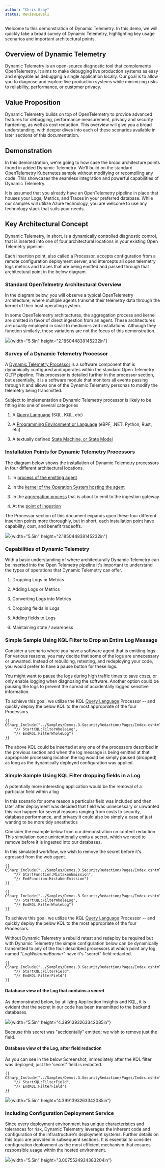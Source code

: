 ```yaml
---
author: "Chris Gray"
status: ReviewLevel1
---
```


Welcome to this demonstration of Dynamic Telemetry. In this demo, we
will quickly take a broad survey of Dynamic Telemetry, highlighting key
usage scenarios and important architectural points.

## Overview of Dynamic Telemetry

Dynamic Telemetry is an open-source diagnostic tool that complements
OpenTelemetry. It aims to make debugging live production systems as easy
and enjoyable as debugging a single application locally. Our goal is to
allow you to diagnose and explore live production systems while
minimizing risks to reliability, performance, or customer privacy.

## Value Proposition

Dynamic Telemetry builds on top of OpenTelemetry to provide advanced
features for debugging, performance measurement, privacy and security
hardening, as well as cost reduction. This overview will give you a
broad understanding, with deeper dives into each of these scenarios
available in later sections of this documentation.

## Demonstration

In this demonstration, we're going to how case the broad architecture
points found in added Dynamic Telemetry. We'll build on the standard
OpenTelemetry Kubernetes sample without modifying or recompiling any
code. This showcases the seamless integration and powerful capabilities
of Dynamic Telemetry.

It is assumed that you already have an OpenTelemetry pipeline in place
that houses your Logs, Metrics, and Traces in your preferred database.
While our samples will utilize Azure technology, you are welcome to use
any technology stack that suits your needs.

## Key Architectural Concept

Dynamic Telemetry, in short, is a dynamically controlled diagnostic
control, that is inserted into one of four architectural locations in
your existing Open Telemetry pipeline.

Each insertion point, also called a Processor, accepts configuration
from a remote configuration deployment server, and intercepts all open
telemetry logs metrics and traces that are being emitted and passed
through that architectural point in the below diagram.

### Standard OpenTelmetry Architectural Overview

In the diagram below, you will observe a typical OpenTelemetry
architecture, where multiple agents transmit their telemetry data
through the kernel of their host operating system.

In some OpenTelemetry architectures, the aggregation process and kernel
are omitted in favor of direct ingestion from an agent. These
architectures are usually employed in small to medium-sized
installations. Although they function similarly, these variations are
not the focus of this demonstration.

![](../orig_media/Architecture.Boxes.No.DynamicTelemetry.drawio.png){width="5.5in"
height="2.185044838145232in"}

### Survey of a Dynamic Telemetry Processor

A [Dynamic Telemetry
Processor](./Architecture.Components.Processor.Overview.document.md) is
a software component that is dynamically configured and operates within
the standard Open Telemetry OLTP pipeline. This processor is detailed
further in the processor section, but essentially, it is a software
module that monitors all events passing through it and allows one of the
Dynamic Telemetry personas to modify the telemetry being transmitted.

Subject to implementation a Dynamic Telemetry processor is likely to be
fitting into one of several categories

1.  A [Query
    Language](./Architecture.Components.Processor.QueryLanguage.document.md)
    (SQL, KQL, etc)

2.  A [Programming Environment or
    Language](./Architecture.Components.Processor.Language.md)
    (eBPF, .NET, Python, Rust, etc)

3.  A textually defined [State Machine, or State
    Model](./Architecture.Components.Processor.StateMachine.document.md)

### Installation Points for Dynamic Telemetry Processors

The diagram below shows the installation of Dynamic Telemetry processors
in four different architectural locations.

1.  In [process of the emitting agent](./Architecture.Components.Observer.InProcess.document.md)

2.  In the [kernel of the Operation System hosting the agent](./Architecture.Components.Observer.Kernel.document.md)

3.  In the [aggregation process](./Architecture.Components.Observer.External.OnBox.document.md) that is about to emit to the ingestion
    gateway

4.  At the [point of ingestion](./Architecture.Components.Observer.External.OffBox.document.md)

The Processor section of this document expands upon these four different
insertion points more thoroughly, but in short, each installation point have capability, cost, and benefit tradeoffs.

![](../orig_media/Architecture.Boxes.Yes.DynamicTelemetry.drawio.png){width="5.5in"
height="2.185044838145232in"}

### Capabilities of Dynamic Telemetry

With a basic understanding of where architecturally Dynamic Telemetry
can be inserted into the Open Telemetry pipeline it's important to
understand the types of operations that Dynamic Telemetry can offer.

1.  Dropping Logs or Metrics

2.  Adding Logs or Metrics

3.  Converting Logs into Metrics

4.  Dropping fields in Logs

5.  Adding fields to Logs

6.  Maintaining state / awareness

### Simple Sample Using KQL Filter to Drop an Entire Log Message

Consider a scenario where you have a software agent that is emitting
logs. For various reasons, you may decide that some of the logs are
unnecessary or unwanted. Instead of rebuilding, retesting, and
redeploying your code, you would prefer to have a pause button for these
logs.

You might want to pause the logs during high traffic times to save
costs, or only enable logging when diagnosing the software. Another
option could be pausing the logs to prevent the spread of accidentally
logged sensitive information.

To achieve this goal, we utilize the KQL [Query
Language](./Architecture.Components.Processor.QueryLanguage.document.md)
Processor -- and quickly deploy the below KQL to the most appropriate of
the four Processors.

``` cdocs_include
{{ CSharp_Include("../Samples/Demos.3.SecurityRedaction/Pages/Index.cshtml.cs",
    "// StartKQL:FilterWholeLog",
    "// EndKQL:FilterWholeLog")
}}
```

The above KQL could be inserted at any one of the processors described
in the previous section and when the log message is being emitted at
that appropriate processing location the log would be simply paused
(dropped) as long as the dynamically deployed configuration was applied.

### Simple Sample Using KQL Filter dropping fields in a Log

A potentially more interesting application would be the removal of a
particular field within a log

In this scenario for some reason a particular field was included and
then later after deployment was decided that field was unnecessary or
unwanted this can happen for several reasons ranging from costs to
security, database performance, and privacy it could also be simply a
case of just wanting to be more tidy anesthetics

Consider the example below from our demonstration on content redaction.
This simulation code unintentionally emits a secret, which we need to
remove before it is ingested into our databases.

In this simulated workflow, we wish to remove the secret before it's
egressed from the web agent.

``` cdocs_include
{{ CSharp_Include("../Samples/Demos.3.SecurityRedaction/Pages/Index.cshtml.cs",
    "// StartFunction:MistakenEmission",
    "// EndFunction:MistakenEmission")
}}
```

``` cdocs_include
{{ CSharp_Include("../Samples/Demos.3.SecurityRedaction/Pages/Index.cshtml.cs",
    "// StartKQL:FilterWholeLog",
    "// EndKQL:FilterWholeLog")
}}
```

To achieve this goal, we utilize the KQL [Query
Language](./Architecture.Components.Processor.QueryLanguage.document.md)
Processor -- and quickly deploy the below KQL to the most appropriate of
the four Processors.

Without Dynamic Telemetry a rebuild retest and redeploy be required but
with Dynamic Telemetry the simple configuration below can be dynamically
transmitted to any of the four described processors at which point any
log named "*LogWelcomeBanner*" have it's "secret" field redacted.

``` cdocs_include
{{ CSharp_Include("../Samples/Demos.3.SecurityRedaction/Pages/Index.cshtml.cs",
    "// StartKQL:FilterField",
    "// EndKQL:FilterField")
}}
```

#### Database view of the Log that contains a secret

As demonstrated below, by utilizing Application Insights and KQL, it is
evident that the secret in our code has been transmitted to the backend
databases.

![](../orig_media/Demos.HighLevel.Overview.BeforeRedact.png){width="5.5in"
height="4.3991393263342085in"}

Because this secret was "accidentally" emitted; we wish to remove just the
field.

#### Database view of the Log, after field redaction

As you can see in the below Screenshot, immediately after the KQL filter
was deployed, just the 'secret' field is redacted.

``` cdocs_include
{{ CSharp_Include("../Samples/Demos.3.SecurityRedaction/Pages/Index.cshtml.cs",
    "// StartKQL:FilterField",
    "// EndKQL:FilterField")
}}
```

![](../orig_media/Demos.HighLevel.Overview.AfterRedact.png){width="5.5in"
height="4.3991393263342085in"}

### Including Configuration Deployment Service

Since every deployment environment has unique characteristics and
tolerances for risk, Dynamic Telemetry leverages the inherent code and
configuration of the infrastructure's deployment systems. Further
details on this topic are provided in subsequent sections. It is
essential to consider configuration deployment as the most efficient
mechanism that ensures responsible usage within the hosted environment.

![](../orig_media/Architecture.Boxes.Full.DynamicTelemetry.drawio.png){width="5.5in"
height="3.0075524934383204in"}
